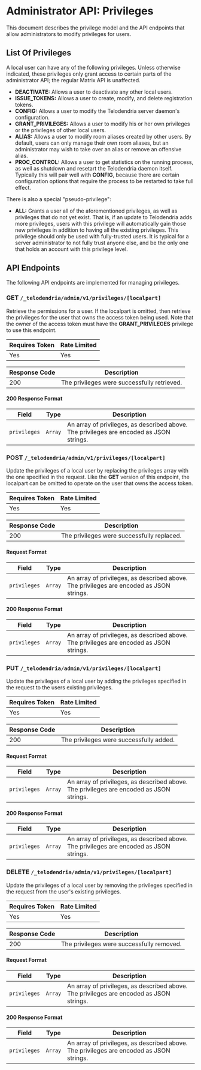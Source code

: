 # Administrator API: Privileges

This document describes the privilege model and the API endpoints that
allow administrators to modify privileges for users.

## List Of Privileges

A local user can have any of the following privileges. Unless otherwise
indicated, these privileges only grant access to certain parts of the
administrator API; the regular Matrix API is unaffected.

- **DEACTIVATE:** Allows a user to deactivate any other local users.
- **ISSUE_TOKENS:** Allows a user to create, modify, and delete
registration tokens.
- **CONFIG:** Allows a user to modify the Telodendria server daemon's
configuration.
- **GRANT_PRIVILEGES:** Allows a user to modify his or her own
privileges or the privileges of other local users.
- **ALIAS:** Allows a user to modify room aliases created by other
users. By default, users can only manage their own room aliases, but
an administrator may wish to take over an alias or remove an offensive
alias.
- **PROC_CONTROL:** Allows a user to get statistics on the running
process, as well as shutdown and resetart the Telodendria daemon
itself. Typically this will pair well with **CONFIG**, because there
are certain configuration options that require the process to be
restarted to take full effect.

There is also a special "pseudo-privilege":

- **ALL:** Grants a user all of the aforementioned privileges, as well
as privileges that do not yet exist. That is, if an update to
Telodendria adds more privileges, users with this privilege will
automatically gain those new privileges in addition to having all the
existing privileges. This privilege should only be used with
fully-trusted users. It is typical for a server administrator to not
fully trust anyone else, and be the only one that holds an account with
this privilege level.

## API Endpoints

The following API endpoints are implemented for managing privileges.

### **GET** `/_telodendria/admin/v1/privileges/[localpart]`

Retrieve the permissions for a user. If the localpart is omitted, then
retrieve the privileges for the user that owns the access token being 
used. Note that the owner of the access token must have the
**GRANT_PRIVILEGES** privilege to use this endpoint.

| Requires Token | Rate Limited |
|----------------|--------------|
| Yes            | Yes          |

| Response Code | Description |
|---------------|-------------|
| 200           | The privileges were successfully retrieved.|

#### 200 Response Format

| Field | Type | Description |
|-------|------|-------------|
| `privileges` | `Array` | An array of privileges, as described above. The privileges are encoded as JSON strings.|

### **POST** `/_telodendria/admin/v1/privileges/[localpart]`

Update the privileges of a local user by replacing the privileges array
with the one specified in the request. Like the **GET** version of this
endpoint, the localpart can be omitted to operate on the user that
owns the access token.

| Requires Token | Rate Limited |
|----------------|--------------|
| Yes            | Yes          |

| Response Code | Description |
|---------------|-------------|
| 200           | The privileges were successfully replaced.|

#### Request Format

| Field | Type | Description |
|-------|------|-------------|
| `privileges` | `Array` | An array of privileges, as described above. The privileges are encoded as JSON strings.|

#### 200 Response Format

| Field | Type | Description |
|-------|------|-------------|
| `privileges` | `Array` | An array of privileges, as described above. The privileges are encoded as JSON strings.|

### **PUT** `/_telodendria/admin/v1/privileges/[localpart]`

Update the privileges of a local user by adding the privileges
specified in the request to the users existing privileges.

| Requires Token | Rate Limited |
|----------------|--------------|
| Yes            | Yes          |

| Response Code | Description |
|---------------|-------------|
| 200           | The privileges were successfully added.|

#### Request Format

| Field | Type | Description |
|-------|------|-------------|
| `privileges` | `Array` | An array of privileges, as described above. The privileges are encoded as JSON strings.|

#### 200 Response Format

| Field | Type | Description |
|-------|------|-------------|
| `privileges` | `Array` | An array of privileges, as described above. The privileges are encoded as JSON strings.|

### **DELETE** `/_telodendria/admin/v1/privileges/[localpart]`

Update the privileges of a local user by removing the privileges
specified in the request from the user's existing privileges.

| Requires Token | Rate Limited |
|----------------|--------------|
| Yes            | Yes          |

| Response Code | Description |
|---------------|-------------|
| 200           | The privileges were successfully removed.|

#### Request Format

| Field | Type | Description |
|-------|------|-------------|
| `privileges` | `Array` | An array of privileges, as described above. The privileges are encoded as JSON strings.|

#### 200 Response Format

| Field | Type | Description |
|-------|------|-------------|
| `privileges` | `Array` | An array of privileges, as described above. The privileges are encoded as JSON strings.|

